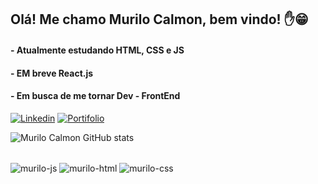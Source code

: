 ## Olá! Me chamo Murilo Calmon, bem vindo! ✋😁

#### - Atualmente estudando HTML, CSS e JS

#### - EM breve React.js

#### - Em busca de me tornar Dev - FrontEnd

[![Linkedin](https://img.shields.io/badge/LinkedIn-0077B5?style=for-the-badge&logo=linkedin&logoColor=white)](https://www.linkedin.com/in/murilo-calmon-3a7876234/)
[![Portifolio](https://img.shields.io/badge/website-000000?label=portifolio&style=for-the-badge&logo=About.me&logoColor=white)](https://murilocalmon.github.io/Portifolio/)

![Murilo Calmon GitHub stats](https://github-readme-stats.vercel.app/api?username=MuriloCalmon&show_icons=true&theme=highcontrast)

<div style="display: inline_block"><br>
  <img align="center" alt="murilo-js" src="https://img.shields.io/badge/JavaScript-323330?style=for-the-badge&logo=javascript&logoColor=F7DF1E">
  <img align="center" alt="murilo-html" src="https://img.shields.io/badge/HTML5-E34F26?style=for-the-badge&logo=html5&logoColor=white">
  <img align="center" alt="murilo-css" src="https://img.shields.io/badge/CSS3-1572B6?style=for-the-badge&logo=css3&logoColor=white">
</div>
  <br>
<div> 

